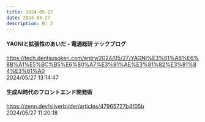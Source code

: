 ```yaml
---
title: 2024-05-27
date: 2024-05-27
description: B! 2
---
```


#### YAGNIと拡張性のあいだ - 電通総研 テックブログ
https://tech.dentsusoken.com/entry/2024/05/27/YAGNI%E3%81%A8%E6%8B%A1%E5%BC%B5%E6%80%A7%E3%81%AE%E3%81%82%E3%81%84%E3%81%A0<br>
2024/05/27 13:14:47<br>


#### 生成AI時代のフロントエンド開発術
https://zenn.dev/silverbirder/articles/47965727b4f05b<br>
2024/05/27 11:20:18<br>


